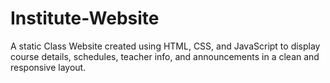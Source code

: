 # Institute-Website
A static Class Website created using HTML, CSS, and JavaScript to display course details, schedules, teacher info, and announcements in a clean and responsive layout.
